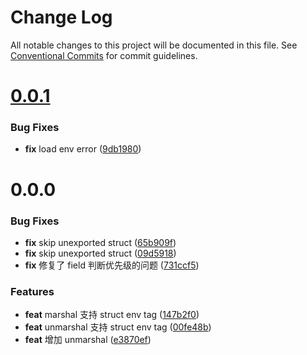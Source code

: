 # Change Log

All notable changes to this project will be documented in this file.
See [Conventional Commits](https://conventionalcommits.org) for commit guidelines.



# [0.0.1](https://github.com/tangx/envutils/compare/v0.0.0...v0.0.1)

### Bug Fixes

* **fix** load env error ([9db1980](https://github.com/tangx/envutils/commit/9db198087aa0a263f6140aa1891254f375f357d9))



# 0.0.0

### Bug Fixes

* **fix** skip unexported struct ([65b909f](https://github.com/tangx/envutils/commit/65b909f3890891b61441d497b673264a40570fe8))
* **fix** skip unexported struct ([09d5918](https://github.com/tangx/envutils/commit/09d59181b0575bb357d337d5a843ff094d391cd7))
* **fix** 修复了 field 判断优先级的问题 ([731ccf5](https://github.com/tangx/envutils/commit/731ccf5efb78e1f0e3e16331ce550a341ed647ce))


### Features

* **feat** marshal 支持 struct env tag ([147b2f0](https://github.com/tangx/envutils/commit/147b2f0fe73e3ecae95daa76e736495680585b80))
* **feat** unmarshal 支持 struct env tag ([00fe48b](https://github.com/tangx/envutils/commit/00fe48b718652894397e38747951f50edb0a75fd))
* **feat** 增加 unmarshal ([e3870ef](https://github.com/tangx/envutils/commit/e3870ef5013e25dea5c596702f535247e0b5b085))
